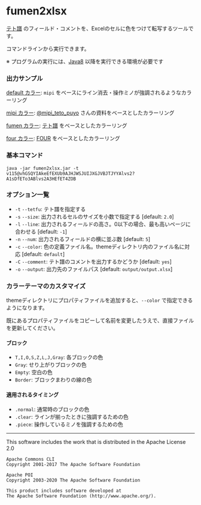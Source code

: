 # fumen2xlsx

[テト譜](http://fumen.zui.jp) のフィールド・コメントを、Excelのセルに色をつけて転写するツールです。

コマンドラインから実行できます。

※ プログラムの実行には、[Java8](https://www.java.com/ja/download/) 以降を実行できる環境が必要です

### 出力サンプル

[default カラー](https://1drv.ms/x/s!AgZefBjz5OGajWpAuOWWg5yMuF_k): `mipi` をベースにライン消去・操作ミノが強調されるようなカラーリング

[mipi カラー](https://1drv.ms/x/s!AgZefBjz5OGajWlg-CtFxt7WnwLV): [@mipi_teto_puyo](https://twitter.com/mipi_teto_puyo) さんの資料をベースとしたカラーリング

[fumen カラー](https://1drv.ms/x/s!AgZefBjz5OGajWurEbKAn4QKM7ST): [テト譜](http://fumen.zui.jp) をベースとしたカラーリング

[four カラー](https://1drv.ms/x/s!AgZefBjz5OGajXW7E174O1lDOHOk?e=MOVKFv): [FOUR](https://four.lol) をベースとしたカラーリング


### 基本コマンド

```java -jar fumen2xlsx.jar -t v115@vhGSQYIAkeEfEXUb9AJHJWSJUIJXGJVBJTJYYAlvs2?A1sDfETo3ABlvs2A3HEfET4ZOB```

### オプション一覧

* `-t` `--tetfu`: テト譜を指定する
* `-s` `--size`: 出力されるセルのサイズを小数で指定する [default: `2.0`]
* `-l` `--line`: 出力されるフィールドの高さ。0以下の場合、最も高いページに合わせる [default: `-1`]
* `-n` `--num`: 出力されるフィールドの横に並ぶ数 [default: `5`]
* `-c` `--color`: 色の定義ファイル名。themeディレクトリ内のファイル名に対応 [default: `default`]
* `-C` `--comment`: テト譜のコメントを出力するかどうか [default: `yes`]
* `-o` `--output`: 出力先のファイルパス [default: `output/output.xlsx`]


### カラーテーマのカスタマイズ

themeディレクトリにプロパティファイルを追加すると、`--color` で指定できるようになります。

既にあるプロパティファイルをコピーして名前を変更したうえで、直接ファイルを更新してください。

#### ブロック

* `T,I,O,S,Z,L,J,Gray`: 各ブロックの色
* `Gray`: せり上がりブロックの色
* `Empty`: 空白の色
* `Border`: ブロックまわりの線の色

#### 適用されるタイミング

* `.normal`: 通常時のブロックの色
* `.clear`: ラインが揃ったときに強調するための色
* `.piece`: 操作しているミノを強調するための色

------

This software includes the work that is distributed in the Apache License 2.0

```
Apache Commons CLI
Copyright 2001-2017 The Apache Software Foundation

Apache POI
Copyright 2003-2020 The Apache Software Foundation

This product includes software developed at
The Apache Software Foundation (http://www.apache.org/).
```
